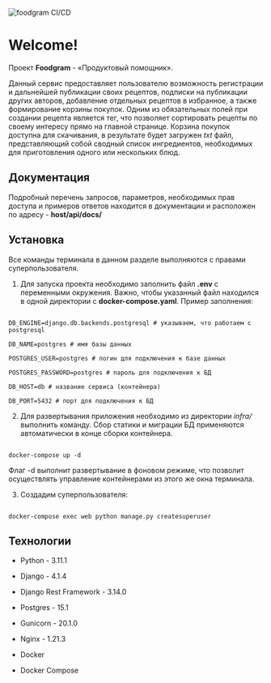 

  

![foodgram CI/CD](https://github.com/BystrovN/foodgram-project-react/actions/workflows/yamdb_workflow.yml/badge.svg)

# Welcome!

  

Проект **Foodgram** - «Продуктовый помощник».

Данный сервис предоставляет пользователю возможность регистрации и дальнейшей публикации своих рецептов, подписки на публикации других авторов, добавление отдельных рецептов в избранное, а также формирование корзины покупок. 
Одним из обязательных полей при создании рецепта является тег, что позволяет сортировать рецепты по своему интересу прямо на главной странице. 
Корзина покупок доступна для скачивания, в результате будет загружен *txt* файл, представляющий собой сводный список ингредиентов, необходимых для приготовления одного или нескольких блюд.

## Документация

Подробный перечень запросов, параметров, необходимых прав доступа и примеров ответов находится в документации и расположен по адресу - **host/api/docs/**

## Установка

Все команды терминала в данном разделе выполняются с правами суперпользователя.

  

1. Для запуска проекта необходимо заполнить файл **.env** с переменными окружения. Важно, чтобы указанный файл находился в одной директории с **docker-compose.yaml**. Пример заполнения:

```

DB_ENGINE=django.db.backends.postgresql # указываем, что работаем с postgresql

DB_NAME=postgres # имя базы данных

POSTGRES_USER=postgres # логин для подключения к базе данных

POSTGRES_PASSWORD=postgres # пароль для подключения к БД

DB_HOST=db # название сервиса (контейнера)

DB_PORT=5432 # порт для подключения к БД

```

  

2. Для развертывания приложения необходимо из директории *infra/* выполнить команду. Сбор статики и миграции БД применяются автоматически в конце сборки контейнера.

```

docker-compose up -d

```

Флаг -d выполнит развертывание в фоновом режиме, что позволит осуществлять управление контейнерами из этого же окна терминала.

  

3. Создадим суперпользователя:

```

docker-compose exec web python manage.py createsuperuser

```


  

## Технологии

  

- Python - 3.11.1

- Django - 4.1.4

- Django Rest Framework - 3.14.0

- Postgres - 15.1

- Gunicorn - 20.1.0

- Nginx - 1.21.3

- Docker

- Docker Compose
